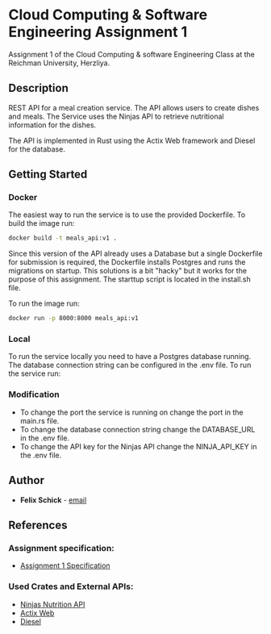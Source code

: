# Cloud Computing & Software Engineering Assignment 1

Assignment 1 of the Cloud Computing & software Engineering Class at the Reichman University, Herzliya.

## Description

REST API for a meal creation service.
The API allows users to create dishes and meals. The Service uses the Ninjas API to retrieve nutritional information for the dishes.

The API is implemented in Rust using the Actix Web framework and Diesel for the database.

## Getting Started

 ### Docker
The easiest way to run the service is to use the provided Dockerfile.
To build the image run:
```bash
docker build -t meals_api:v1 .
```

Since this version of the API already uses a Database but a single Dockerfile for submission is required, the Dockerfile installs Postgres and runs the migrations on startup.
This solutions is a bit "hacky" but it works for the purpose of this assignment.
The starttup script is located in the install.sh file.

To run the image run:
```bash
docker run -p 8000:8000 meals_api:v1
```

### Local
To run the service locally you need to have a Postgres database running.
The database connection string can be configured in the .env file.
To run the service run:

### Modification

- To change the port the service is running on change the port in the main.rs file.
- To change the database connection string change the DATABASE_URL in the .env file.
- To change the API key for the Ninjas API change the NINJA_API_KEY in the .env file.

## Author

* **Felix Schick** - [email](mailto:felixsteffen.schick@post.runi.ac.il)

## References

### Assignment specification:
- [Assignment 1 Specification](./assignment1_requirements.pdf)

### Used Crates and External APIs:
- [Ninjas Nutrition API](https://api-ninjas.com/api/nutrition)
- [Actix Web](https://actix.rs/)
- [Diesel](https://diesel.rs/)


